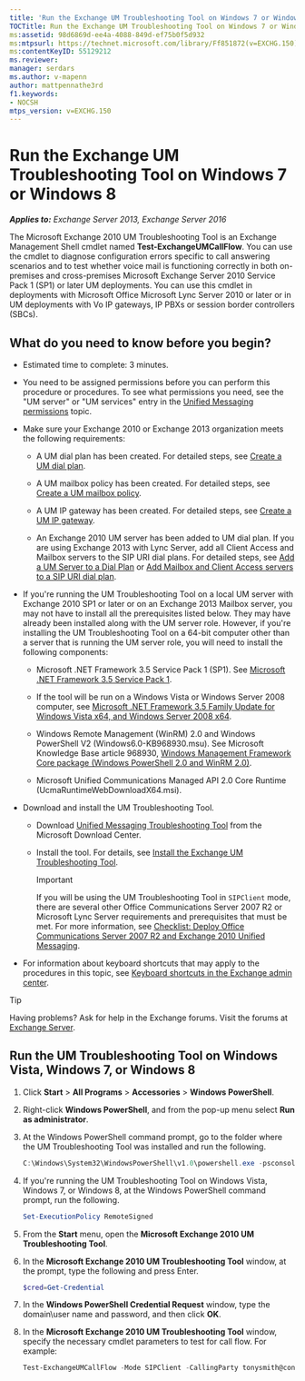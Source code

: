 ```yaml
---
title: 'Run the Exchange UM Troubleshooting Tool on Windows 7 or Windows 8: Exchange 2013 Help'
TOCTitle: Run the Exchange UM Troubleshooting Tool on Windows 7 or Windows 8
ms:assetid: 98d6869d-ee4a-4088-849d-ef75b0f5d932
ms:mtpsurl: https://technet.microsoft.com/library/Ff851872(v=EXCHG.150)
ms:contentKeyID: 55129212
ms.reviewer:
manager: serdars
ms.author: v-mapenn
author: mattpennathe3rd
f1.keywords:
- NOCSH
mtps_version: v=EXCHG.150
---
```


# Run the Exchange UM Troubleshooting Tool on Windows 7 or Windows 8

_**Applies to:** Exchange Server 2013, Exchange Server 2016_

The Microsoft Exchange 2010 UM Troubleshooting Tool is an Exchange Management Shell cmdlet named **Test-ExchangeUMCallFlow**. You can use the cmdlet to diagnose configuration errors specific to call answering scenarios and to test whether voice mail is functioning correctly in both on-premises and cross-premises Microsoft Exchange Server 2010 Service Pack 1 (SP1) or later UM deployments. You can use this cmdlet in deployments with Microsoft Office Microsoft Lync Server 2010 or later or in UM deployments with Vo IP gateways, IP PBXs or session border controllers (SBCs).

## What do you need to know before you begin?

- Estimated time to complete: 3 minutes.

- You need to be assigned permissions before you can perform this procedure or procedures. To see what permissions you need, see the "UM server" or "UM services" entry in the [Unified Messaging permissions](unified-messaging-permissions-exchange-2013-help.md) topic.

- Make sure your Exchange 2010 or Exchange 2013 organization meets the following requirements:

  - A UM dial plan has been created. For detailed steps, see [Create a UM dial plan](https://docs.microsoft.com/exchange/voice-mail-unified-messaging/connect-voice-mail-system/create-um-dial-plan).

  - A UM mailbox policy has been created. For detailed steps, see [Create a UM mailbox policy](https://docs.microsoft.com/exchange/voice-mail-unified-messaging/set-up-voice-mail/create-um-mailbox-policy).

  - A UM IP gateway has been created. For detailed steps, see [Create a UM IP gateway](https://docs.microsoft.com/exchange/voice-mail-unified-messaging/connect-voice-mail-system/create-um-ip-gateway).

  - An Exchange 2010 UM server has been added to UM dial plan. If you are using Exchange 2013 with Lync Server, add all Client Access and Mailbox servers to the SIP URI dial plans. For detailed steps, see [Add a UM Server to a Dial Plan](https://go.microsoft.com/fwlink/p/?linkid=313051) or [Add Mailbox and Client Access servers to a SIP URI dial plan](add-mailbox-and-client-access-servers-to-a-sip-uri-dial-plan-exchange-2013-help.md).

- If you're running the UM Troubleshooting Tool on a local UM server with Exchange 2010 SP1 or later or on an Exchange 2013 Mailbox server, you may not have to install all the prerequisites listed below. They may have already been installed along with the UM server role. However, if you're installing the UM Troubleshooting Tool on a 64-bit computer other than a server that is running the UM server role, you will need to install the following components:

  - Microsoft .NET Framework 3.5 Service Pack 1 (SP1). See [Microsoft .NET Framework 3.5 Service Pack 1](https://go.microsoft.com/fwlink/p/?linkid=152380).

  - If the tool will be run on a Windows Vista or Windows Server 2008 computer, see [Microsoft .NET Framework 3.5 Family Update for Windows Vista x64, and Windows Server 2008 x64](https://go.microsoft.com/fwlink/p/?linkid=178998).

  - Windows Remote Management (WinRM) 2.0 and Windows PowerShell V2 (Windows6.0-KB968930.msu). See Microsoft Knowledge Base article 968930, [Windows Management Framework Core package (Windows PowerShell 2.0 and WinRM 2.0)](https://support.microsoft.com/help/968930).

  - Microsoft Unified Communications Managed API 2.0 Core Runtime (UcmaRuntimeWebDownloadX64.msi).

- Download and install the UM Troubleshooting Tool.

  - Download [Unified Messaging Troubleshooting Tool](https://go.microsoft.com/fwlink/p/?linkid=182625) from the Microsoft Download Center.

  - Install the tool. For details, see [Install the Exchange UM Troubleshooting Tool](install-the-exchange-um-troubleshooting-tool-exchange-2013-help.md).

    > [!IMPORTANT]
    > If you will be using the UM Troubleshooting Tool in `SIPClient` mode, there are several other Office Communications Server 2007 R2 or Microsoft Lync Server requirements and prerequisites that must be met. For more information, see <A href="https://go.microsoft.com/fwlink/p/?linkid=311961">Checklist: Deploy Office Communications Server 2007 R2 and Exchange 2010 Unified Messaging</A>.

- For information about keyboard shortcuts that may apply to the procedures in this topic, see [Keyboard shortcuts in the Exchange admin center](keyboard-shortcuts-in-the-exchange-admin-center-2013-help.md).

> [!TIP]
> Having problems? Ask for help in the Exchange forums. Visit the forums at [Exchange Server](https://go.microsoft.com/fwlink/p/?linkid=60612).

## Run the UM Troubleshooting Tool on Windows Vista, Windows 7, or Windows 8

1. Click **Start** \> **All Programs** \> **Accessories** \> **Windows PowerShell**.

2. Right-click **Windows PowerShell**, and from the pop-up menu select **Run as administrator**.

3. At the Windows PowerShell command prompt, go to the folder where the UM Troubleshooting Tool was installed and run the following.

   ```powershell
   C:\Windows\System32\WindowsPowerShell\v1.0\powershell.exe -psconsolefile .\Microsoft.Exchange.UM.TroubleshootingToolsnapin.psc1 -noexit -command ". '.\Microsoft.Exchange.UM.TroubleshootingTool.ps1' "
   ```

4. If you're running the UM Troubleshooting Tool on Windows Vista, Windows 7, or Windows 8, at the Windows PowerShell command prompt, run the following.

   ```powershell
   Set-ExecutionPolicy RemoteSigned
   ```

5. From the **Start** menu, open the **Microsoft Exchange 2010 UM Troubleshooting Tool**.

6. In the **Microsoft Exchange 2010 UM Troubleshooting Tool** window, at the prompt, type the following and press Enter.

   ```powershell
   $cred=Get-Credential
   ```

7. In the **Windows PowerShell Credential Request** window, type the domain\\user name and password, and then click **OK**.

8. In the **Microsoft Exchange 2010 UM Troubleshooting Tool** window, specify the necessary cmdlet parameters to test for call flow. For example:

   ```powershell
   Test-ExchangeUMCallFlow -Mode SIPClient -CallingParty tonysmith@contoso.com - CalledParty jamiestark@contoso.com NextHop ocsfe.contoso.com -Credential $cred
   ```

